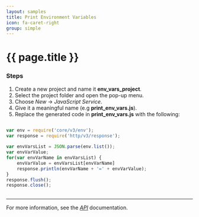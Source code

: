 ```yaml
---
layout: samples
title: Print Environment Variables
icon: fa-caret-right
group: simple
---
```


{{ page.title }}
===

### Steps


1. Create a new project and name it **env_vars_project**.
2. Select the project folder and open the pop-up menu.
3. Choose *New* -> *JavaScript Service*.
4. Give it a meaningful name (e.g **print_env_vars.js**).
5. Replace the generated code in **print_env_vars.js** with the following:

```javascript

var env = require('core/v3/env');
var response = require('http/v3/response');
	
var envVarsList = JSON.parse(env.list());
var envVarValue;
for(var envVarName in envVarsList) {
    envVarValue = envVarsList[envVarName]
	response.println(envVarName + '=' + envVarValue);
}	
response.flush();
response.close();
	
```

---

For more information, see the *[API](../api/)* documentation.
